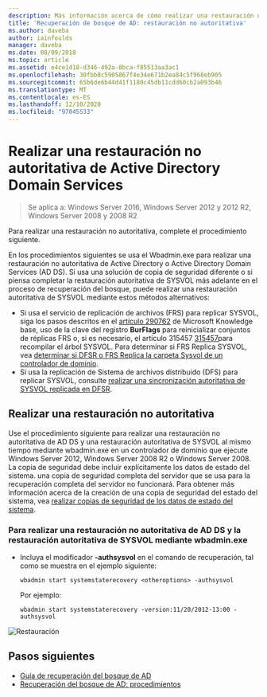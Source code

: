 ```yaml
---
description: Más información acerca de cómo realizar una restauración no autoritativa de Active Directory Domain Services
title: 'Recuperación de bosque de AD: restauración no autoritativa'
ms.author: daveba
author: iainfoulds
manager: daveba
ms.date: 08/09/2018
ms.topic: article
ms.assetid: e4ce1d18-d346-492a-8bca-f85513aa3ac1
ms.openlocfilehash: 30fbb8c5905867f4e34e671b2ea84c5f968eb905
ms.sourcegitcommit: 65b6de6b44d41f1180c45db11cdd60cb2a093b46
ms.translationtype: MT
ms.contentlocale: es-ES
ms.lasthandoff: 12/10/2020
ms.locfileid: "97045533"
---
```

# <a name="performing-a-nonauthoritative-restore-of-active-directory-domain-services"></a>Realizar una restauración no autoritativa de Active Directory Domain Services

>Se aplica a: Windows Server 2016, Windows Server 2012 y 2012 R2, Windows Server 2008 y 2008 R2

Para realizar una restauración no autoritativa, complete el procedimiento siguiente.

En los procedimientos siguientes se usa el Wbadmin.exe para realizar una restauración no autoritativa de Active Directory o Active Directory Domain Services (AD DS). Si usa una solución de copia de seguridad diferente o si piensa completar la restauración autoritativa de SYSVOL más adelante en el proceso de recuperación del bosque, puede realizar una restauración autoritativa de SYSVOL mediante estos métodos alternativos:

- Si usa el servicio de replicación de archivos (FRS) para replicar SYSVOL, siga los pasos descritos en el [artículo 290762](https://go.microsoft.com/fwlink/?LinkId=148443) de Microsoft Knowledge base, uso de la clave del registro **BurFlags** para reinicializar conjuntos de réplicas FRS o, si es necesario, el artículo 315457 [315457](https://support.microsoft.com/kb/315457)para recompilar el árbol SYSVOL. Para determinar si FRS Replica SYSVOL, vea [determinar si DFSR o FRS Replica la carpeta Sysvol de un controlador de dominio](/windows/win32/vss/backing-up-and-restoring-an-frs-replicated-sysvol-folder#determining_whether_a_domain_controller_s_sysvol_folder_is_replicated_by_dfsr_or_frs).
- Si usa la replicación de Sistema de archivos distribuido (DFS) para replicar SYSVOL, consulte [realizar una sincronización autoritativa de SYSVOL replicada en DFSR](AD-Forest-Recovery-Authoritative-Recovery-SYSVOL.md).

## <a name="performing-a-nonauthoritative-restore"></a>Realizar una restauración no autoritativa

Use el procedimiento siguiente para realizar una restauración no autoritativa de AD DS y una restauración autoritativa de SYSVOL al mismo tiempo mediante wbadmin.exe en un controlador de dominio que ejecute Windows Server 2012, Windows Server 2008 R2 o Windows Server 2008. La copia de seguridad debe incluir explícitamente los datos de estado del sistema. una copia de seguridad completa del servidor que se usa para la recuperación completa del servidor no funcionará. Para obtener más información acerca de la creación de una copia de seguridad del estado del sistema, vea [realizar copias de seguridad de los datos de estado del sistema](AD-Forest-Recovery-Backing-up-System-State.md).

### <a name="to-perform-a-nonauthoritative-restore-of-ad-ds-and-authoritative-restore-of-sysvol-using-wbadminexe"></a>Para realizar una restauración no autoritativa de AD DS y la restauración autoritativa de SYSVOL mediante wbadmin.exe

- Incluya el modificador **-authsysvol** en el comando de recuperación, tal como se muestra en el ejemplo siguiente:

   ```
   wbadmin start systemstaterecovery <otheroptions> -authsysvol
   ```

   Por ejemplo:

   ```
   wbadmin start systemstaterecovery -version:11/20/2012-13:00 -authsysvol
   ```

![Restauración](media/AD-Forest-Recovery-Nonauthoritative-Restore/nonauth.png)

## <a name="next-steps"></a>Pasos siguientes

- [Guía de recuperación del bosque de AD](AD-Forest-Recovery-Guide.md)
- [Recuperación del bosque de AD: procedimientos](AD-Forest-Recovery-Procedures.md)

